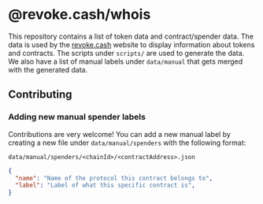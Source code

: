 # @revoke.cash/whois

This repository contains a list of token data and contract/spender data. The data is used by the [revoke.cash](https://revoke.cash) website to display information about tokens and contracts. The scripts under `scripts/` are used to generate the data. We also have a list of manual labels under `data/manual` that gets merged with the generated data.

## Contributing

### Adding new manual spender labels

Contributions are very welcome! You can add a new manual label by creating a new file under `data/manual/spenders` with the following format:

`data/manual/spenders/<chainId>/<contractAddress>.json`
```json
{
  "name": "Name of the protocol this contract belongs to",
  "label": "Label of what this specific contract is",
}
```
